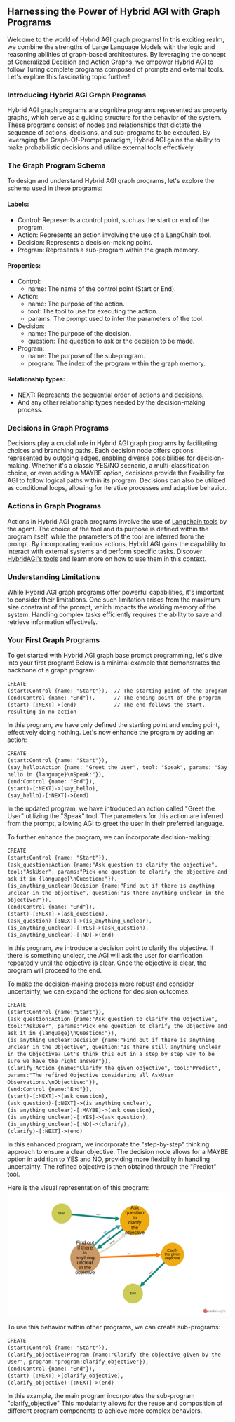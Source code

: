 ## Harnessing the Power of Hybrid AGI with Graph Programs

Welcome to the world of Hybrid AGI graph programs! In this exciting realm, we combine the strengths of Large Language Models with the logic and reasoning abilities of graph-based architectures. By leveraging the concept of Generalized Decision and Action Graphs, we empower Hybrid AGI to follow Turing complete programs composed of prompts and external tools. Let's explore this fascinating topic further!

### Introducing Hybrid AGI Graph Programs

Hybrid AGI graph programs are cognitive programs represented as property graphs, which serve as a guiding structure for the behavior of the system. These programs consist of nodes and relationships that dictate the sequence of actions, decisions, and sub-programs to be executed. By leveraging the Graph-Of-Prompt paradigm, Hybrid AGI gains the ability to make probabilistic decisions and utilize external tools effectively.

### The Graph Program Schema

To design and understand Hybrid AGI graph programs, let's explore the schema used in these programs:

#### Labels:

- Control: Represents a control point, such as the start or end of the program.
- Action: Represents an action involving the use of a LangChain tool.
- Decision: Represents a decision-making point.
- Program: Represents a sub-program within the graph memory.

#### Properties:

- Control:
  - name: The name of the control point (Start or End).
- Action:
  - name: The purpose of the action.
  - tool: The tool to use for executing the action.
  - params: The prompt used to infer the parameters of the tool.
- Decision:
  - name: The purpose of the decision.
  - question: The question to ask or the decision to be made.
- Program:
  - name: The purpose of the sub-program.
  - program: The index of the program within the graph memory.

#### Relationship types:

- NEXT: Represents the sequential order of actions and decisions.
- And any other relationship types needed by the decision-making process.

### Decisions in Graph Programs

Decisions play a crucial role in Hybrid AGI graph programs by facilitating choices and branching paths. Each decision node offers options represented by outgoing edges, enabling diverse possibilities for decision-making. Whether it's a classic YES/NO scenario, a multi-classification choice, or even adding a MAYBE option, decisions provide the flexibility for AGI to follow logical paths within its program. Decisions can also be utilized as conditional loops, allowing for iterative processes and adaptive behavior.

### Actions in Graph Programs

Actions in Hybrid AGI graph programs involve the use of [Langchain tools](https://python.langchain.com/docs/modules/agents/tools/) by the agent. The choice of the tool and its purpose is defined within the program itself, while the parameters of the tool are inferred from the prompt. By incorporating various actions, Hybrid AGI gains the capability to interact with external systems and perform specific tasks. Discover [HybridAGI's tools](TOOLS.md) and learn more on how to use them in this context.

### Understanding Limitations

While Hybrid AGI graph programs offer powerful capabilities, it's important to consider their limitations. One such limitation arises from the maximum size constraint of the prompt, which impacts the working memory of the system. Handling complex tasks efficiently requires the ability to save and retrieve information effectively.

### Your First Graph Programs

To get started with Hybrid AGI graph base prompt programming, let's dive into your first program! Below is a minimal example that demonstrates the backbone of a graph program:

```do_nothing.cypher
CREATE
(start:Control {name: "Start"}),  // The starting point of the program
(end:Control {name: "End"}),      // The ending point of the program
(start)-[:NEXT]->(end)            // The end follows the start, resulting in no action
```

In this program, we have only defined the starting point and ending point, effectively doing nothing. Let's now enhance the program by adding an action:

```hello_world.cypher
CREATE
(start:Control {name: "Start"}),
(say_hello:Action {name: "Greet the User", tool: "Speak", params: "Say hello in {language}\nSpeak:"}),
(end:Control {name: "End"}),
(start)-[:NEXT]->(say_hello),
(say_hello)-[:NEXT]->(end)
```

In the updated program, we have introduced an action called "Greet the User" utilizing the "Speak" tool. The parameters for this action are inferred from the prompt, allowing AGI to greet the user in their preferred language.

To further enhance the program, we can incorporate decision-making:

```clarify_objective.cypher
CREATE
(start:Control {name: "Start"}),
(ask_question:Action {name:"Ask question to clarify the objective", tool:"AskUser", params:"Pick one question to clarify the objective and ask it in {language}\nQuestion:"}),
(is_anything_unclear:Decision {name:"Find out if there is anything unclear in the objective", question:"Is there anything unclear in the objective?"}),
(end:Control {name: "End"}),
(start)-[:NEXT]->(ask_question),
(ask_question)-[:NEXT]->(is_anything_unclear),
(is_anything_unclear)-[:YES]->(ask_question),
(is_anything_unclear)-[:NO]->(end)
```

In this program, we introduce a decision point to clarify the objective. If there is something unclear, the AGI will ask the user for clarification repeatedly until the objective is clear. Once the objective is clear, the program will proceed to the end.

To make the decision-making process more robust and consider uncertainty, we can expand the options for decision outcomes:

```clarify_objective.cypher
CREATE
(start:Control {name:"Start"}),
(ask_question:Action {name:"Ask question to clarify the Objective", tool:"AskUser", params:"Pick one question to clarify the Objective and ask it in {language}\nQuestion:"}),
(is_anything_unclear:Decision {name:"Find out if there is anything unclear in the Objective", question:"Is there still anything unclear in the Objective? Let's think this out in a step by step way to be sure we have the right answer"}),
(clarify:Action {name:"Clarify the given objective", tool:"Predict", params:"The refined Objective considering all AskUser Observations.\nObjective:"}),
(end:Control {name:"End"}),
(start)-[:NEXT]->(ask_question),
(ask_question)-[:NEXT]->(is_anything_unclear),
(is_anything_unclear)-[:MAYBE]->(ask_question),
(is_anything_unclear)-[:YES]->(ask_question),
(is_anything_unclear)-[:NO]->(clarify),
(clarify)-[:NEXT]->(end)
```

In this enhanced program, we incorporate the "step-by-step" thinking approach to ensure a clear objective. The decision node allows for a MAYBE option in addition to YES and NO, providing more flexibility in handling uncertainty. The refined objective is then obtained through the "Predict" tool.

Here is the visual representation of this program:
![The visual representation of the program](../img/clarify_objective.png)

To use this behavior within other programs, we can create sub-programs:

```main.cypher
CREATE
(start:Control {name: "Start"}),
(clarify_objective:Program {name:"Clarify the objective given by the User", program:"program:clarify_objective"}),
(end:Control {name: "End"}),
(start)-[:NEXT]->(clarify_objective),
(clarify_objective)-[:NEXT]->(end)
```

In this example, the main program incorporates the sub-program "clarify_objective" This modularity allows for the reuse and composition of different program components to achieve more complex behaviors.